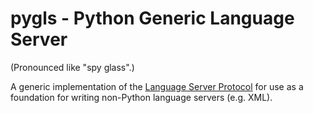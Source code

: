 # pygls - Python Generic Language Server

(Pronounced like "spy glass".)

A generic implementation of the [Language Server Protocol][1] for use as a foundation for writing non-Python language servers (e.g. XML).

[1]: https://microsoft.github.io/language-server-protocol/
